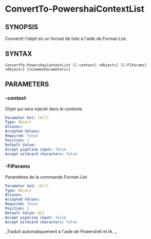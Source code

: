﻿---
external help file: powershai-help.xml
schema: 2.0.0
powershai: true
---

# ConvertTo-PowershaiContextList

## SYNOPSIS <!--!= @#Synop !-->
Convertit l'objet en un format de liste à l'aide de Format-List.

## SYNTAX <!--!= @#Syntax !-->

```
ConvertTo-PowershaiContextList [[-context] <Object>] [[-FlParams] <Object>] [<CommonParameters>]
```

## PARAMETERS <!--!= @#Params !-->

### -context
Objet qui sera injecté dans le contexte

```yml
Parameter Set: (All)
Type: Object
Aliases: 
Accepted Values: 
Required: false
Position: 1
Default Value: 
Accept pipeline input: false
Accept wildcard characters: false
```

### -FlParams
Paramètres de la commande Format-List

```yml
Parameter Set: (All)
Type: Object
Aliases: 
Accepted Values: 
Required: false
Position: 2
Default Value: @{}
Accept pipeline input: false
Accept wildcard characters: false
```




<!--PowershaiAiDocBlockStart-->
_Traduit automatiquement à l'aide de PowershAI et IA. 
_
<!--PowershaiAiDocBlockEnd-->

